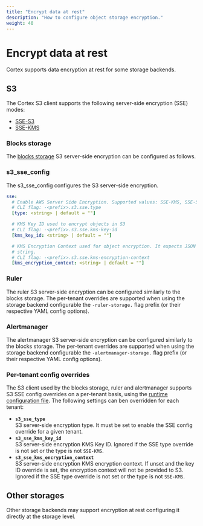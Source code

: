 ```yaml
---
title: "Encrypt data at rest"
description: "How to configure object storage encryption."
weight: 40
---
```


# Encrypt data at rest

Cortex supports data encryption at rest for some storage backends.

## S3

The Cortex S3 client supports the following server-side encryption (SSE) modes:

- [SSE-S3](https://docs.aws.amazon.com/AmazonS3/latest/dev/UsingServerSideEncryption.html)
- [SSE-KMS](https://docs.aws.amazon.com/AmazonS3/latest/dev/UsingKMSEncryption.html)

### Blocks storage

The [blocks storage](../blocks-storage/_index.md) S3 server-side encryption can be configured as follows.

### s3_sse_config

The s3_sse_config configures the S3 server-side encryption.

```yaml
sse:
  # Enable AWS Server Side Encryption. Supported values: SSE-KMS, SSE-S3.
  # CLI flag: -<prefix>.s3.sse.type
  [type: <string> | default = ""]

  # KMS Key ID used to encrypt objects in S3
  # CLI flag: -<prefix>.s3.sse.kms-key-id
  [kms_key_id: <string> | default = ""]

  # KMS Encryption Context used for object encryption. It expects JSON formatted
  # string.
  # CLI flag: -<prefix>.s3.sse.kms-encryption-context
  [kms_encryption_context: <string> | default = ""]
```

### Ruler

The ruler S3 server-side encryption can be configured similarly to the blocks storage. The per-tenant overrides are supported when using the storage backend configurable the `-ruler-storage.` flag prefix (or their respective YAML config options).

### Alertmanager

The alertmanager S3 server-side encryption can be configured similarly to the blocks storage. The per-tenant overrides are supported when using the storage backend configurable the `-alertmanager-storage.` flag prefix (or their respective YAML config options).

### Per-tenant config overrides

The S3 client used by the blocks storage, ruler and alertmanager supports S3 SSE config overrides on a per-tenant basis, using the [runtime configuration file](../configuration/arguments.md#runtime-configuration-file).
The following settings can ben overridden for each tenant:

- **`s3_sse_type`**<br />
  S3 server-side encryption type. It must be set to enable the SSE config override for a given tenant.
- **`s3_sse_kms_key_id`**<br />
  S3 server-side encryption KMS Key ID. Ignored if the SSE type override is not set or the type is not `SSE-KMS`.
- **`s3_sse_kms_encryption_context`**<br />
  S3 server-side encryption KMS encryption context. If unset and the key ID override is set, the encryption context will not be provided to S3. Ignored if the SSE type override is not set or the type is not `SSE-KMS`.

## Other storages

Other storage backends may support encryption at rest configuring it directly at the storage level.
